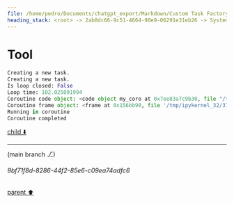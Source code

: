 ```yaml
---
file: /home/pedro/Documents/chatgpt_export/Markdown/Custom Task Factory Override.md
heading_stack: <root> -> 2ab8dc66-9c51-4664-90e9-06291e31eb26 -> System -> b8afa332-1ea4-489a-809b-ea613254549b -> System -> aaa2f793-43f9-4f7d-b610-c0383df035ef -> User -> e51f6927-b9b1-45af-902f-ed18fb8f792f -> Assistant -> c0e1b261-c980-4a5f-b391-32529049bb4a -> Tool -> de2b3bf3-2dc0-4443-b496-b9989d9a7faa -> Assistant -> b7a1266d-90be-4300-ae02-79a0ca6ecfc3 -> Assistant -> 2e81c05c-a23c-4caf-a129-1e2533c68919 -> Tool -> 29673e15-8598-4546-a8b2-91dcc341abd3 -> Assistant -> aaa2dc8b-2afe-467b-9cb0-fef2e64c7057 -> User -> dc4a074b-2ef5-4fa3-bb90-2094af9666eb -> Assistant -> aaa269ee-9a58-44cb-980c-0c8b9ba11898 -> User -> 7785f4ab-a474-4361-9f01-95802d62b670 -> Assistant -> dfe64904-ae71-4b3c-be04-5854a684db3d -> Tool
---
```

# Tool

```python
Creating a new task.
Creating a new task.
Is loop closed: False
Loop time: 102.025091994
Coroutine code object: <code object my_coro at 0x7ee83a7c9b30, file "/tmp/ipykernel_32/3713900729.py", line 7>
Coroutine frame object: <frame at 0x156bb90, file '/tmp/ipykernel_32/3713900729.py', line 7, code my_coro>
Running in coroutine
Coroutine completed

```

[child ⬇️](#9bf71f8d-8286-44f2-85e6-c09ea74adfc6)

---

(main branch ⎇)
###### 9bf71f8d-8286-44f2-85e6-c09ea74adfc6
[parent ⬆️](#dfe64904-ae71-4b3c-be04-5854a684db3d)
